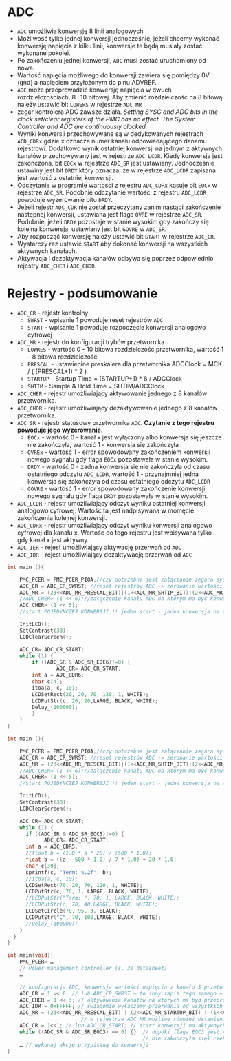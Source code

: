 # ADC
- `ADC` umożliwia konwersję 8 linii analogowych
- Możliwość tylko jednej konwersji jednocześnie, jeżeli chcemy wykonać konwersję napięcia z kilku linii, konwersje te będą musiały zostać wykonane pokolei.
- Po zakończeniu jednej konwersji, `ADC` musi zostać uruchomiony od nowa.
- Wartość napięcia możliwego do konwersji zawiera się pomiędzy 0V (gnd) a napięciem przyłożonym do pinu ADVREF.
- `ADC` może przeprowadzić konwersję napięcia w dwuch rozdzielczościach, 8 i 10 bitowej. Aby zmienić rozdzielczość na 8 bitową należy ustawić bit `LOWERS` w rejestrze `ADC_MR`
- zegar kontrolera ADC zawsze działa. *Setting SYSC and ADC bits in the clock set/clear registers of the PMC has no effect. The System Controller and ADC are continuously clocked.*
- Wyniki konwersji przechowywane są w dedykowanych rejestrach `ACD_CDRx` gdzie x oznacza numer kanału odpowiadającego danemu rejestrowi. Dodatkowo wynik ostatniej konwersji na jednym z aktywnych kanałów przechowywany jest w rejestrze `ADC_LCDR`. Kiedy konwersja jest zakończona, bit `EOCx` w rejestrze `ADC_SR` jest ustawiany. Jednocześnie ustawiny jest bit `DRDY` który oznacza, że w rejestrze `ADC_LCDR` zapisana jest wartość z ostatniej konwersji.
- Odczytanie w programie wartości z rejestru `ADC_CDRx` kasuje bit `EOCx` w rejestrze `ADC_SR`. Podobnie odczytanie wartości z rejestru `ADC_LCDR` powoduje wyzerowanie bitu `DRDY`.
- Jeżeli rejestr `ADC_CDR` nie został przeczytany zanim nastąpi zakończenie następnej konwersji, ustawiana jest flaga `OVRE` w rejestrze `ADC_SR`. Podobnie, jeżeli `DRDY` pozostaje w stanie wysokim gdy zakończy się kolejna konwersja, ustawiany jest bit `GOVRE` w `ADC_SR`.
- Aby rozpocząć konwersję należy ustawić bit `START` w rejestrze `ADC_CR`.
- Wystarczy raz ustawić `START` aby dokonać konwersji na wszystkich aktywnych kanałach.
- Aktywacja i dezaktywacja kanałów odbywa się poprzez odpowiednio rejestry `ADC_CHER` i `ADC_CHDR`. 

# Rejestry - podsumowanie
- `ADC_CR` - rejestr kontrolny
  - `SWRST` - wpisanie 1 powoduje reset rejestrów `ADC`
  - `START` - wpisanie 1 powoduje rozpoczęcie konwersji analogowo cyfrowej
- `ADC_MR` - rejestr do konfiguracji trybów przetwornika
  - `LOWRES` - wartość 0 - 10 bitowa rozdzielczość przetwornika, wartość 1 - 8 bitowa rozdzielczość
  - `PRESCAL` - ustawienine preskalera dla przetwornika ADCClock = MCK / ( (PRESCAL+1) * 2 )
  - `STARTUP` - Startup Time = (STARTUP+1) * 8 / ADCClock
  - `SHTIM` - Sample & Hold Time = SHTIM/ADCClock
- `ADC_CHER` - rejestr umożliwiający aktywowanie jednego z 8 kanałów przetwornika.
- `ADC_CHDR` - rejestr umożliwiający dezaktywowanie jednego z 8 kanałów przetwornika.
- `ADC_SR` - rejestr statusowy przetwornika `ADC`. **Czytanie z tego rejestru powoduje jego wyzerowanie.**
  - `EOCx` - wartość 0 - kanał x jest wyłączony albo konwersja się jeszcze nie zakończyła, wartość 1 - konwersja się zakończyła
  - `OVREx` - wartość 1 - error spowodowany zakończeniem konwersji nowego sygnału gdy flaga `EOCx` pozostawała w stanie wysokim.
  - `DRDY` - wartość 0 - żadna konwersja się nie zakończyła od czasu ostatniego odczytu `ADC_LCDR`, wartość 1 - przynajmniej jedna konwersja się zakończyła od czasu ostatniego odczytu `ADC_LCDR`
  - `GOVRE` - wartość 1 - error spowodowany zakończenie konwersji nowego sygnału gdy flaga `DRDY` pozostawała w stanie wysokim. 
- `ADC_LCDR` - rejestr umożliwiający odczyt wyniku ostatniej konwersji analogowo cyfrowej. Wartość ta jest nadpisywana w momęcie zakończenia kolejnej konwersji.
- `ADC_CDRx` - rejestr umożliwiający odczyt wyniku konwersji analogowo cyfrowej dla kanału x. Wartośc do tego rejestru jest wpisywana tylko gdy kanał x jest aktywny.
- `ADC_IER` - rejest umożliwiający aktywację przerwań od `ADC`
- `ADC_IDR` - rejest umożliwiający dezaktywację przerwań od `ADC`

```c
int main (){

    PMC_PCER = PMC_PCER_PIOA;//czy potrzebne jest załączanie zegara systemowego do ADC??
    ADC_CR = ADC_CR_SWRST; //reset rejestrów ADC -> zerowanie wartości rejestrów przechowujących liczby związane z napięciem
    ADC_MR = (23<<ADC_MR_PRESCAL_BIT)|(1<<ADC_MR_SHTIM_BIT)|(2<<ADC_MR_STARTUP_BIT);
    //ADC_CHER= (1 << 6);//załączenie kanału ADC na którym ma być konwersja (1 dla aktywacji kanału)
    ADC_CHER= (1 << 5);
    //start POJEDYNCZEJ KONWERSJI !! jeden start - jedna konwersja na aktywnych kanałach!

    InitLCD();
    SetContrast(30);
    LCDClearScreen();

    ADC_CR= ADC_CR_START;
    while (1) {
        if ((ADC_SR & ADC_SR_EOC6)!=0) {
                ADC_CR= ADC_CR_START;
        int a = ADC_CDR6;
        char c[4];
        itoa(a, c, 10);
        LCDSetRect(20, 20, 70, 120, 1, WHITE);
        LCDPutStr(c, 20, 20,LARGE, BLACK, WHITE);
        Delay_(100000);
        }
    }
}
```

```c
int main (){

    PMC_PCER = PMC_PCER_PIOA;//czy potrzebne jest załączanie zegara systemowego do ADC??
    ADC_CR = ADC_CR_SWRST; //reset rejestrów ADC -> zerowanie wartości rejestrów przechowujących liczby związane z napięciem
    ADC_MR = (23<<ADC_MR_PRESCAL_BIT)|(1<<ADC_MR_SHTIM_BIT)|(2<<ADC_MR_STARTUP_BIT);
    //ADC_CHER= (1 << 6);//załączenie kanału ADC na którym ma być konwersja (1 dla aktywacji kanału)
    ADC_CHER= (1 << 5);
    //start POJEDYNCZEJ KONWERSJI !! jeden start - jedna konwersja na aktywnych kanałach!

    InitLCD();
    SetContrast(30);
    LCDClearScreen();

    ADC_CR= ADC_CR_START;
    while (1) {
      if ((ADC_SR & ADC_SR_EOC5)!=0) {
            ADC_CR= ADC_CR_START;
      int a = ADC_CDR5;
      //float b = (1.0 * a * 20) / (500 * 1.0); 
      float b = ((a - 500 * 1.0) / 7 * 1.0) + 20 * 1.0;
      char c[30];
      sprintf(c, "Term: %.2f", b);
      //itoa(a, c, 10);
      LCDSetRect(70, 20, 70, 120, 1, WHITE);
      LCDPutStr(c, 70, 1, LARGE, BLACK, WHITE);
      //LCDPutStr("Term: ", 70, 1, LARGE, BLACK, WHITE);
      //LCDPutStr(c, 70, 40,LARGE, BLACK, WHITE);
      LCDSetCircle(70, 95, 3, BLACK);
      LCDPutStr("C", 70, 100,LARGE, BLACK, WHITE);
      //Delay_(100000);
    }
  }
}
```

```c
int main(void){
    PMC_PCER= …
    // Power management controller (s. 30 datasheet)
    …

    // konfiguracja ADC, konwersja wartości napięcia z kanału 3 przetwornika:
    ADC_CR = 1 << 0; // lub ADC_CR_SWRST – to inny zapis tego samego – reset przetwornika
    ADC_CHER = 1 << 3; // aktywowanie kanałów na których ma byd przeprowadzona konwersja
    ADC_IDR = 0xFFFFF; // świadomie wyłączamy przerwania od wszystkich zdarzeo(źródeł) z ADC
    ADC_MR = (23<<ADC_MR_PRESCAL_BIT) | (2<<ADC_MR_STARTUP_BIT) | (1<<ADC_MR_SHTIM_BIT)
                        // w rejestrze ADC_MR możliwe również ustawienia niższej rozdzielczości
    ADC_CR = 1<<1; // lub ADC_CR_START; // start konwersji na aktywnych kanałach
    while ((ADC_SR & ADC_SR_EOC3) == 0) {}  // dopóki flaga EOC3 jest rowna 0 (konwersja na kanale 3
                                            // nie zakooczyła się) czekaj
    … // wykonaj akcję przypisaną do konwersji
}
```